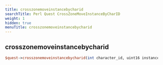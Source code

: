 ```yaml
---
title: crosszonemoveinstancebycharid
searchTitle: Perl Quest CrossZoneMoveInstanceByCharID
weight: 1
hidden: true
menuTitle: crosszonemoveinstancebycharid
---
```

## crosszonemoveinstancebycharid
```perl
$quest->crosszonemoveinstancebycharid(int character_id, uint16 instance_id)
```